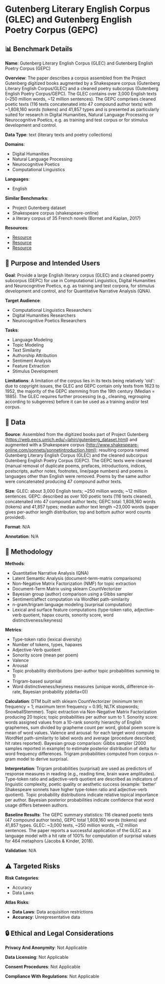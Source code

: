 # Gutenberg Literary English Corpus (GLEC) and Gutenberg English Poetry Corpus (GEPC)

## 📊 Benchmark Details

**Name**: Gutenberg Literary English Corpus (GLEC) and Gutenberg English Poetry Corpus (GEPC)

**Overview**: The paper describes a corpus assembled from the Project Gutenberg digitized books augmented by a Shakespeare corpus (Gutenberg Literary English Corpus/GLEC) and a cleaned poetry subcorpus (Gutenberg English Poetry Corpus/GEPC). The GLEC contains over 3,000 English texts (~250 million words, ~12 million sentences). The GEPC comprises cleaned poetic texts (116 texts concatenated into 47 compound author texts) with ~1,808,160 words (tokens) and 41,857 types and is presented as particularly suited for research in Digital Humanities, Natural Language Processing or Neurocognitive Poetics, e.g. as training and test corpus or for stimulus development and control.

**Data Type**: text (literary texts and poetry collections)

**Domains**:
- Digital Humanities
- Natural Language Processing
- Neurocognitive Poetics
- Computational Linguistics

**Languages**:
- English

**Similar Benchmarks**:
- Project Gutenberg dataset
- Shakespeare corpus (shakespeare-online)
- a literary corpus of 35 French novels (Bornet and Kaplan, 2017)

**Resources**:
- [Resource](https://web.eecs.umich.edu/~lahiri/gutenberg_dataset.html)
- [Resource](http://www.shakespeare-online.com/sonnets/sonnetintroduction.html)
- [Resource](https://www.researchgate.net/project/Neurocognitive-Poetics)

## 🎯 Purpose and Intended Users

**Goal**: Provide a large English literary corpus (GLEC) and a cleaned poetry subcorpus (GEPC) for use in Computational Linguistics, Digital Humanities and Neurocognitive Poetics, e.g. as training and test corpora, for stimulus development and control, and for Quantitative Narrative Analysis (QNA).

**Target Audience**:
- Computational Linguistics Researchers
- Digital Humanities Researchers
- Neurocognitive Poetics Researchers

**Tasks**:
- Language Modeling
- Topic Modeling
- Text Similarity
- Authorship Attribution
- Sentiment Analysis
- Feature Extraction
- Stimulus Development

**Limitations**: A limitation of the corpus lies in its texts being relatively 'old': due to copyright issues, the GLEC and GEPC contain only texts from 1623 to 1952, the majority of the GEPC stemming from the 19th century (Median = 1885). The GLEC requires further processing (e.g., cleaning, regrouping according to subgenres) before it can be used as a training and/or test corpus.

## 💾 Data

**Source**: Assembled from the digitized books part of Project Gutenberg (https://web.eecs.umich.edu/~lahiri/gutenberg_dataset.html) and augmented with a Shakespeare corpus (http://www.shakespeare-online.com/sonnets/sonnetintroduction.html); resulting corpora named Gutenberg Literary English Corpus (GLEC) and the cleaned subcorpus Gutenberg English Poetry Corpus (GEPC). The GEPC texts were cleaned (manual removal of duplicate poems, prefaces, introductions, indices, postscripts, author notes, footnotes, line/page numbers) and poems in languages other than English were removed. Poems by the same author were concatenated producing 47 compound author texts.

**Size**: GLEC: about 3,000 English texts; ~250 million words; ~12 million sentences. GEPC: described as over 100 poetic texts (116 texts cleaned), concatenated into 47 compound author texts; GEPC total: 1,808,160 words (tokens) and 41,857 types; median author text length ~23,000 words (paper gives per-author length distribution; top and bottom author word counts provided).

**Format**: N/A

**Annotation**: N/A

## 🔬 Methodology

**Methods**:
- Quantitative Narrative Analysis (QNA)
- Latent Semantic Analysis (document-term-matrix comparisons)
- Non-Negative Matrix Factorization (NMF) for topic extraction
- Document-Term Matrix using sklearn CountVectorizer
- Bayesian group (author) comparison using a Gibbs sampler
- Sentiment/affect computation via WordNet path-similarity
- n-gram/trigram language modeling (surprisal computation)
- Lexical and surface feature computations (type-token ratio, adjective-verb quotient, hapax counts, sonority score, word distinctiveness/keyness)

**Metrics**:
- Type-token ratio (lexical diversity)
- Number of tokens, types, hapaxes
- Adjective-Verb quotient
- Sonority score (mean per poem)
- Valence
- Arousal
- Topic probability distributions (per-author topic probabilities summing to 1)
- Trigram-based surprisal
- Word distinctiveness/keyness measures (unique words, difference-in-rate, Bayesian probability p(delta<0))

**Calculation**: DTM built with sklearn CountVectorizer (minimum term frequency = 1; maximum term frequency = 0.95; NLTK stopwords; SnowballStemmer). Topic extraction via Non-Negative Matrix Factorization producing 20 topics; topic probabilities per author sum to 1. Sonority score: words assigned values from a 10-rank sonority hierarchy of English graphemes, sum divided by grapheme count per word, global poem score is mean of word values. Valence and arousal: for each target word compute WordNet path-similarity to label words and average (procedure described; hit rates reported). Bayesian group comparison: Gibbs sampler (2000 samples reported in example) to estimate posterior distribution of delta for word frequency differences. Trigram probabilities computed from corpus n-gram model to derive surprisal.

**Interpretation**: Trigram probabilities (surprisal) are used as predictors of response measures in reading (e.g., reading time, brain wave amplitudes). Type-token ratio and adjective-verb quotient are described as indicators of linguistic complexity, poetic quality or aesthetic success (example: 'better' Shakespeare sonnets have higher type-token ratio and adjective-verb quotient). Topic probability distributions indicate relative topical importance per author. Bayesian posterior probabilities indicate confidence that word usage differs between authors.

**Baseline Results**: The GEPC summary statistics: 116 cleaned poetic texts (47 compound author texts), GEPC total 1,808,160 words (tokens) and 41,857 types. GLEC: ~3,000 texts, ~250 million words, ~12 million sentences. The paper reports a successful application of the GLEC as a language model with a hit rate of 100% for computation of surprisal values for 464 metaphors (Jacobs & Kinder, 2018).

**Validation**: N/A

## ⚠️ Targeted Risks

**Risk Categories**:
- Accuracy
- Data Laws

**Atlas Risks**:
- **Data Laws**: Data acquisition restrictions
- **Accuracy**: Unrepresentative data

## 🔒 Ethical and Legal Considerations

**Privacy And Anonymity**: Not Applicable

**Data Licensing**: Not Applicable

**Consent Procedures**: Not Applicable

**Compliance With Regulations**: Not Applicable
